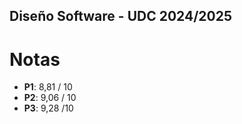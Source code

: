 ## Diseño Software - UDC  2024/2025


# Notas

- **P1**: 8,81 / 10
- **P2**: 9,06 / 10
- **P3**: 9,28 /10

